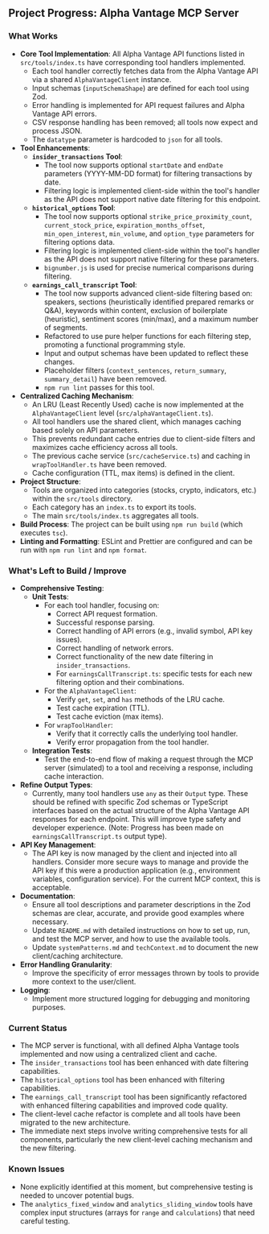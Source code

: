 ## Project Progress: Alpha Vantage MCP Server

### What Works

- **Core Tool Implementation**: All Alpha Vantage API functions listed in `src/tools/index.ts` have corresponding tool handlers implemented.
    - Each tool handler correctly fetches data from the Alpha Vantage API via a shared `AlphaVantageClient` instance.
    - Input schemas (`inputSchemaShape`) are defined for each tool using Zod.
    - Error handling is implemented for API request failures and Alpha Vantage API errors.
    - CSV response handling has been removed; all tools now expect and process JSON.
    - The `datatype` parameter is hardcoded to `json` for all tools.
- **Tool Enhancements**:
    - **`insider_transactions` Tool**:
        - The tool now supports optional `startDate` and `endDate` parameters (YYYY-MM-DD format) for filtering transactions by date.
        - Filtering logic is implemented client-side within the tool's handler as the API does not support native date filtering for this endpoint.
    - **`historical_options` Tool**:
        - The tool now supports optional `strike_price_proximity_count`, `current_stock_price`, `expiration_months_offset`, `min_open_interest`, `min_volume`, and `option_type` parameters for filtering options data.
        - Filtering logic is implemented client-side within the tool's handler as the API does not support native filtering for these parameters.
        - `bignumber.js` is used for precise numerical comparisons during filtering.
    - **`earnings_call_transcript` Tool**:
        - The tool now supports advanced client-side filtering based on: speakers, sections (heuristically identified prepared remarks or Q&A), keywords within content, exclusion of boilerplate (heuristic), sentiment scores (min/max), and a maximum number of segments.
        - Refactored to use pure helper functions for each filtering step, promoting a functional programming style.
        - Input and output schemas have been updated to reflect these changes.
        - Placeholder filters (`context_sentences`, `return_summary`, `summary_detail`) have been removed.
        - `npm run lint` passes for this tool.
- **Centralized Caching Mechanism**:
    - An LRU (Least Recently Used) cache is now implemented at the `AlphaVantageClient` level (`src/alphaVantageClient.ts`).
    - All tool handlers use the shared client, which manages caching based solely on API parameters.
    - This prevents redundant cache entries due to client-side filters and maximizes cache efficiency across all tools.
    - The previous cache service (`src/cacheService.ts`) and caching in `wrapToolHandler.ts` have been removed.
    - Cache configuration (TTL, max items) is defined in the client.
- **Project Structure**:
    - Tools are organized into categories (stocks, crypto, indicators, etc.) within the `src/tools` directory.
    - Each category has an `index.ts` to export its tools.
    - The main `src/tools/index.ts` aggregates all tools.
- **Build Process**: The project can be built using `npm run build` (which executes `tsc`).
- **Linting and Formatting**: ESLint and Prettier are configured and can be run with `npm run lint` and `npm format`.

### What's Left to Build / Improve

- **Comprehensive Testing**:
    - **Unit Tests**:
        - For each tool handler, focusing on:
            - Correct API request formation.
            - Successful response parsing.
            - Correct handling of API errors (e.g., invalid symbol, API key issues).
            - Correct handling of network errors.
            - Correct functionality of the new date filtering in `insider_transactions`.
            - For `earningsCallTranscript.ts`: specific tests for each new filtering option and their combinations.
        - For the `AlphaVantageClient`:
            - Verify `get`, `set`, and `has` methods of the LRU cache.
            - Test cache expiration (TTL).
            - Test cache eviction (max items).
        - For `wrapToolHandler`:
            - Verify that it correctly calls the underlying tool handler.
            - Verify error propagation from the tool handler.
    - **Integration Tests**:
        - Test the end-to-end flow of making a request through the MCP server (simulated) to a tool and receiving a response, including cache interaction.
- **Refine Output Types**:
    - Currently, many tool handlers use `any` as their `Output` type. These should be refined with specific Zod schemas or TypeScript interfaces based on the actual structure of the Alpha Vantage API responses for each endpoint. This will improve type safety and developer experience. (Note: Progress has been made on `earningsCallTranscript.ts` output type).
- **API Key Management**:
    - The API key is now managed by the client and injected into all handlers. Consider more secure ways to manage and provide the API key if this were a production application (e.g., environment variables, configuration service). For the current MCP context, this is acceptable.
- **Documentation**:
    - Ensure all tool descriptions and parameter descriptions in the Zod schemas are clear, accurate, and provide good examples where necessary.
    - Update `README.md` with detailed instructions on how to set up, run, and test the MCP server, and how to use the available tools.
    - Update `systemPatterns.md` and `techContext.md` to document the new client/caching architecture.
- **Error Handling Granularity**:
    - Improve the specificity of error messages thrown by tools to provide more context to the user/client.
- **Logging**:
    - Implement more structured logging for debugging and monitoring purposes.

### Current Status

- The MCP server is functional, with all defined Alpha Vantage tools implemented and now using a centralized client and cache.
- The `insider_transactions` tool has been enhanced with date filtering capabilities.
- The `historical_options` tool has been enhanced with filtering capabilities.
- The `earnings_call_transcript` tool has been significantly refactored with enhanced filtering capabilities and improved code quality.
- The client-level cache refactor is complete and all tools have been migrated to the new architecture.
- The immediate next steps involve writing comprehensive tests for all components, particularly the new client-level caching mechanism and the new filtering.

### Known Issues

- None explicitly identified at this moment, but comprehensive testing is needed to uncover potential bugs.
- The `analytics_fixed_window` and `analytics_sliding_window` tools have complex input structures (arrays for `range` and `calculations`) that need careful testing.
